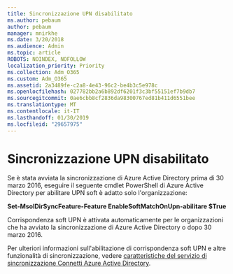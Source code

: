 ```yaml
---
title: Sincronizzazione UPN disabilitato
ms.author: pebaum
author: pebaum
manager: mnirkhe
ms.date: 3/20/2018
ms.audience: Admin
ms.topic: article
ROBOTS: NOINDEX, NOFOLLOW
localization_priority: Priority
ms.collection: Adm_O365
ms.custom: Adm_O365
ms.assetid: 2a3489fe-c2a8-4e43-96c2-be4b3c5e978c
ms.openlocfilehash: 027782bb2a6b892df6201f3c3bf55151ef7b9db7
ms.sourcegitcommit: 0ae6cbb8cf2836da98300767ed81b411d6551bee
ms.translationtype: MT
ms.contentlocale: it-IT
ms.lasthandoff: 01/30/2019
ms.locfileid: "29657975"
---
```

# <a name="upn-sync-disabled"></a>Sincronizzazione UPN disabilitato

Se è stata avviata la sincronizzazione di Azure Active Directory prima di 30 marzo 2016, eseguire il seguente cmdlet PowerShell di Azure Active Directory per abilitare UPN soft è adatto solo l'organizzazione:
  
 **Set-MsolDirSyncFeature-Feature EnableSoftMatchOnUpn-abilitare $True**
  
Corrispondenza soft UPN è attivata automaticamente per le organizzazioni che ha avviato la sincronizzazione di Azure Active Directory o dopo 30 marzo 2016.
  
Per ulteriori informazioni sull'abilitazione di corrispondenza soft UPN e altre funzionalità di sincronizzazione, vedere [caratteristiche del servizio di sincronizzazione Connetti Azure Active Directory](https://docs.microsoft.com/azure/active-directory/connect/active-directory-aadconnectsyncservice-features).
  

